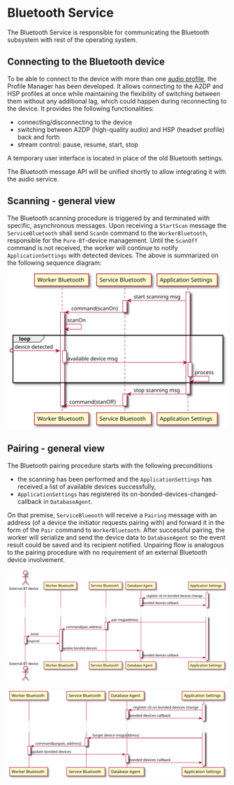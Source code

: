 # Bluetooth Service
The Bluetooth Service is responsible for communicating the Bluetooth subsystem with rest of the operating system. 

## Connecting to the Bluetooth device
To be able to connect to the device with more than one [audio profile](https://en.wikipedia.org/wiki/List_of_Bluetooth_profiles), the Profile Manager has been developed.
It allows connecting to the A2DP and HSP profiles at once while maintaining the flexibility of switching between them without any additional lag, which could happen during reconnecting to the device.
It provides the following functionalities:
- connecting/disconnecting to the device
- switching between A2DP (high-quality audio) and HSP (headset profile) back and forth
- stream control: pause, resume, start, stop

A temporary user interface is located in place of the old Bluetooth settings.

The Bluetooth message API will be unified shortly to allow integrating it with the audio service.

## Scanning - general view 

The Bluetooth scanning procedure is triggered by and terminated with specific, asynchronous messages. Upon receiving 
a `StartScan` message the `ServiceBluetooth` shall send `ScanOn` command to the `WorkerBluetooth`, responsible for the `Pure-BT`-device
management. Until the `ScanOff` command is not received, the worker will continue to notify `ApplicationSettings` with detected devices.
The above is summarized on the following sequence diagram:

![bt-scanning-view](./bluetooth-scanning-general-view.svg)

## Pairing - general view

The Bluetooth pairing procedure starts with the following preconditions
* the scanning has been performed and the `ApplicationSettings` has received a list of available devices successfully,
* `ApplicationSettings` has registered its on-bonded-devices-changed-callback in `DatabaseAgent`.

On that premise, `ServiceBlueooth` will receive a `Pairing` message with an address (of a device the initiator requests pairing with)
and forward it in the form of the `Pair` command to `WorkerBluetooth`. After successful pairing, the worker will serialize 
and send the device data to `DatabaseAgent` so the event result could be saved and its recipient notified. Unpairing flow is 
analogous to the pairing procedure with no requirement of an external Bluetooth device involvement.

![bt-pairing-view](./bluetooth-pairing-general-view.svg)

![bt-unpairing-view](./bluetooth-unpairing-general-view.svg)
